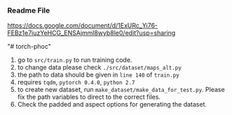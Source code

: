 ### Readme File
https://docs.google.com/document/d/1ExURc_Yi76-FEBz1e7iuzYeHCG_ENSAjmml8wyb8le0/edit?usp=sharing

"# torch-phoc" 
1. go to `src/train.py` to run training code.
2. to change data please check `./src/dataset/maps_alt.py`
3. the path to data should be given in `line 140` of `train.py`
4. requires `tqdm`, `pytorch 0.4.0`, `python 2.7`
5. to create new dataset, run `make_dataset/make_data_for_test.py`. Please fix the path variables to direct to the correct files.
6. Check the padded and aspect options for generating the dataset.
